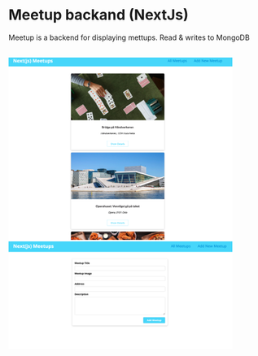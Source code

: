 # Meetup backand (NextJs)

Meetup is a backend for displaying mettups. Read & writes to MongoDB


<br>
<img src="https://github.com/ada024/meetup-backend/blob/main/screenshots/Front.png" width=440 >
<br>
<img src="https://github.com/ada024/meetup-backend/blob/main/screenshots/Add.png" width=440 >
